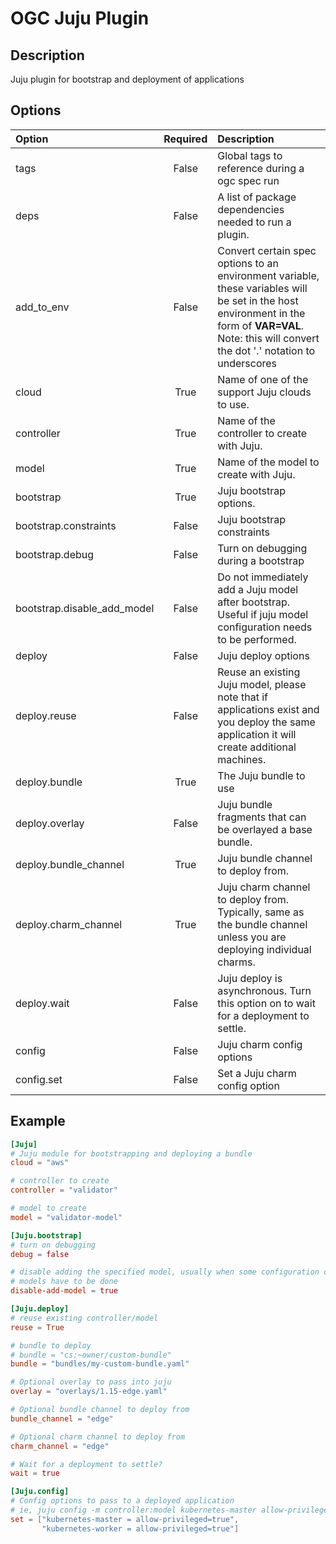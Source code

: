 # OGC Juju Plugin
## Description
Juju plugin for bootstrap and deployment of applications

## Options

| Option | Required | Description |
|:---    |  :---:   |:---|
| tags | False | Global tags to reference during a ogc spec run |
| deps | False | A list of package dependencies needed to run a plugin. |
| add_to_env | False | Convert certain spec options to an environment variable, these variables will be set in the host environment in the form of **VAR=VAL**. Note: this will convert the dot '.' notation to underscores |
| cloud | True | Name of one of the support Juju clouds to use. |
| controller | True | Name of the controller to create with Juju. |
| model | True | Name of the model to create with Juju. |
| bootstrap | True | Juju bootstrap options. |
| bootstrap.constraints | False | Juju bootstrap constraints |
| bootstrap.debug | False | Turn on debugging during a bootstrap |
| bootstrap.disable_add_model | False | Do not immediately add a Juju model after bootstrap. Useful if juju model configuration needs to be performed. |
| deploy | False | Juju deploy options |
| deploy.reuse | False | Reuse an existing Juju model, please note that if applications exist and you deploy the same application it will create additional machines. |
| deploy.bundle | True | The Juju bundle to use |
| deploy.overlay | False | Juju bundle fragments that can be overlayed a base bundle. |
| deploy.bundle_channel | True | Juju bundle channel to deploy from. |
| deploy.charm_channel | True | Juju charm channel to deploy from. Typically, same as the bundle channel unless you are deploying individual charms. |
| deploy.wait | False | Juju deploy is asynchronous. Turn this option on to wait for a deployment to settle. |
| config | False | Juju charm config options |
| config.set | False | Set a Juju charm config option |


## Example

```toml
[Juju]
# Juju module for bootstrapping and deploying a bundle
cloud = "aws"

# controller to create
controller = "validator"

# model to create
model = "validator-model"

[Juju.bootstrap]
# turn on debugging
debug = false

# disable adding the specified model, usually when some configuration on the
# models have to be done
disable-add-model = true

[Juju.deploy]
# reuse existing controller/model
reuse = True

# bundle to deploy
# bundle = "cs:~owner/custom-bundle"
bundle = "bundles/my-custom-bundle.yaml"

# Optional overlay to pass into juju
overlay = "overlays/1.15-edge.yaml"

# Optional bundle channel to deploy from
bundle_channel = "edge"

# Optional charm channel to deploy from
charm_channel = "edge"

# Wait for a deployment to settle?
wait = true

[Juju.config]
# Config options to pass to a deployed application
# ie, juju config -m controller:model kubernetes-master allow-privileged=true
set = ["kubernetes-master = allow-privileged=true",
       "kubernetes-worker = allow-privileged=true"]
```
